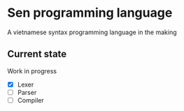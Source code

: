 # Sen programming language
A vietnamese syntax programming language in the making

## Current state
Work in progress
- [x] Lexer
- [ ] Parser
- [ ] Compiler
